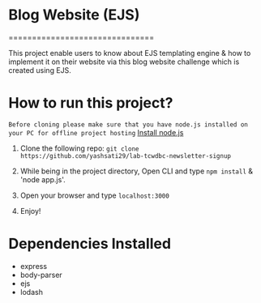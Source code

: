 # Blog Website (EJS)
===============================

This project enable users to know about EJS templating engine &amp; how to implement it on their website via this blog website challenge which is created using EJS.

# How to run this project?
`Before cloning please make sure that you have node.js installed on your PC for offline project hosting` [Install node.js](https://nodejs.org/en/download/)

1. Clone the following repo: `git clone https://github.com/yashsati29/lab-tcwdbc-newsletter-signup`

2. While being in the project directory, Open CLI and type `npm install` & 'node app.js'.

3. Open your browser and type `localhost:3000`

4. Enjoy!


# Dependencies Installed
* express
* body-parser
* ejs
* lodash
